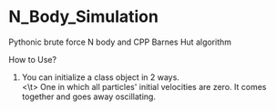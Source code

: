 # N_Body_Simulation
Pythonic brute force N body and CPP Barnes Hut algorithm

How to Use? <br>
1)  You can initialize a class object in 2 ways. <br><\t> One in which all particles' initial velocities are zero. It comes together and goes away oscillating.


